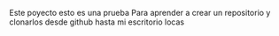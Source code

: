 Este poyecto esto es una prueba
Para aprender a crear un repositorio y clonarlos
desde github hasta mi escritorio locas